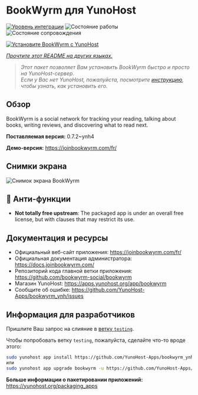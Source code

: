 <!--
Важно: этот README был автоматически сгенерирован <https://github.com/YunoHost/apps/tree/master/tools/readme_generator>
Он НЕ ДОЛЖЕН редактироваться вручную.
-->

# BookWyrm для YunoHost

[![Уровень интеграции](https://apps.yunohost.org/badge/integration/bookwyrm)](https://ci-apps.yunohost.org/ci/apps/bookwyrm/)
![Состояние работы](https://apps.yunohost.org/badge/state/bookwyrm)
![Состояние сопровождения](https://apps.yunohost.org/badge/maintained/bookwyrm)

[![Установите BookWyrm с YunoHost](https://install-app.yunohost.org/install-with-yunohost.svg)](https://install-app.yunohost.org/?app=bookwyrm)

*[Прочтите этот README на других языках.](./ALL_README.md)*

> *Этот пакет позволяет Вам установить BookWyrm быстро и просто на YunoHost-сервер.*  
> *Если у Вас нет YunoHost, пожалуйста, посмотрите [инструкцию](https://yunohost.org/install), чтобы узнать, как установить его.*

## Обзор

BookWyrm is a social network for tracking your reading, talking about books, writing reviews, and discovering what to read next.


**Поставляемая версия:** 0.7.2~ynh4

**Демо-версия:** <https://joinbookwyrm.com/fr/>

## Снимки экрана

![Снимок экрана BookWyrm](./doc/screenshots/screenshot-bookwyrm.jpg)

## :red_circle: Анти-функции

- **Not totally free upstream**: The packaged app is under an overall free license, but with clauses that may restrict its use.

## Документация и ресурсы

- Официальный веб-сайт приложения: <https://joinbookwyrm.com/fr/>
- Официальная документация администратора: <https://docs.joinbookwyrm.com/>
- Репозиторий кода главной ветки приложения: <https://github.com/bookwyrm-social/bookwyrm>
- Магазин YunoHost: <https://apps.yunohost.org/app/bookwyrm>
- Сообщите об ошибке: <https://github.com/YunoHost-Apps/bookwyrm_ynh/issues>

## Информация для разработчиков

Пришлите Ваш запрос на слияние в [ветку `testing`](https://github.com/YunoHost-Apps/bookwyrm_ynh/tree/testing).

Чтобы попробовать ветку `testing`, пожалуйста, сделайте что-то вроде этого:

```bash
sudo yunohost app install https://github.com/YunoHost-Apps/bookwyrm_ynh/tree/testing --debug
или
sudo yunohost app upgrade bookwyrm -u https://github.com/YunoHost-Apps/bookwyrm_ynh/tree/testing --debug
```

**Больше информации о пакетировании приложений:** <https://yunohost.org/packaging_apps>
